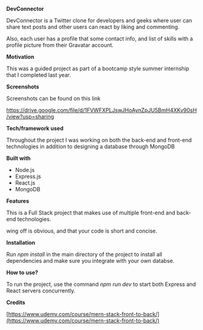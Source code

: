 **DevConnector**

DevConnector is a Twitter clone for developers and geeks where user can share text posts and other users can react by liking and commenting.

Also, each user has a profile that some contact info, and list of skills with a profile picture from their Gravatar account.

**Motivation**

This was a guided project as part of a bootcamp style summer internship that I completed last year.

**Screenshots**

Screenshots can be found on this link

https://drive.google.com/file/d/1FVWFXPLJswJHoAynZpJU5BmH4XKv90sH/view?usp=sharing


**Tech/framework used**

Throughout the project I was working on both the back-end and front-end technologies in addition to designing a database through MongoDB

**Built with**

- Node.js
- Express.js
- React.js
- MongoDB

**Features**

This is a Full Stack project that makes use of multiple front-end and back-end technologies.

wing off is obvious, and that your code is short and concise.

**Installation**

Run _npm install_ in the main directory of the project to install all dependencies and make sure you integrate with your own databse.

**How to use?**

To run the project, use the command _npm run dev_ to start both Express and React servers concurrently.

**Credits**

[https://www.udemy.com/course/mern-stack-front-to-back/](https://www.udemy.com/course/mern-stack-front-to-back/)
